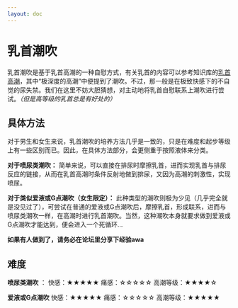```yaml
---
layout: doc
---
```

# 乳首潮吹

乳首潮吹是基于乳首高潮的一种自慰方式，有关乳首的内容可以参考知识库的[乳首高潮](https://wiki.viva-la-vita.org/nipple/masturbation/orgasm)，其中“极深度的高潮”中便提到了潮吹。不过，那一般是在极致快感下的不自觉的尿失禁。我们在这里不妨大胆猜想，对主动地将乳首自慰联系上潮吹进行尝试。*（但是高等级的乳首总是有好处的）*

## 具体方法[​](#具体方法 "具体方法的直接链接")

对于男生和女生来说，乳首潮吹的培养方法几乎是一致的，只是在难度和起步等级上有一些区别而已。因此，在具体方法部分，会更侧重于按照液体来分类。

**对于喷尿类潮吹：** 简单来说，可以直接在排尿时摩擦乳首，进而实现乳首与排尿反应的链接，从而在乳首高潮时条件反射地做到排尿，又因为高潮的刺激性，实现喷尿。

**对于类似爱液或G点潮吹（女生限定）：** 此种类型的潮吹则极为少见（几乎完全就是没见过了），可尝试在普通的爱液或G点潮吹后，摩擦乳首，形成联系，进而与喷尿类潮吹一样，在高潮时进行乳首潮吹。当然，这种潮吹本身就要求做到爱液或G点潮吹才能达到，便会进入一个死循环...

**如果有人做到了，请务必在论坛里分享下经验awa**

## 难度[​](#难度 "难度的直接链接")

**喷尿类潮吹** ： 快感：★★★★★ 痛感：☆☆☆☆☆ 高潮等级：★★★★☆

**爱液或G点潮吹** 快感：★★★★★ 痛感：☆☆☆☆☆ 高潮等级：★★★★★